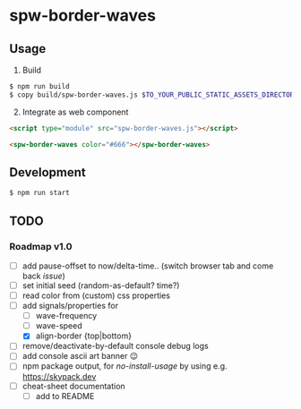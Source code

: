 # spw-border-waves

## Usage

1. Build

```sh
$ npm run build
$ copy build/spw-border-waves.js $TO_YOUR_PUBLIC_STATIC_ASSETS_DIRECTORY
```

2. Integrate as web component

```html
<script type="module" src="spw-border-waves.js"></script>

<spw-border-waves color="#666"></spw-border-waves>
```

## Development

```sh
$ npm run start
```

## TODO

### Roadmap v1.0

- [ ] add pause-offset to now/delta-time.. (switch browser tab and come back _issue_)
- [ ] set initial seed (random-as-default? time?)
- [ ] read color from (custom) css properties
- [ ] add signals/properties for
  - [ ] wave-frequency
  - [ ] wave-speed
  - [x] align-border {top|bottom}
- [ ] remove/deactivate-by-default console debug logs
- [ ] add console ascii art banner :wink:
- [ ] npm package output, for _no-install-usage_ by using e.g. https://skypack.dev
- [ ] cheat-sheet documentation
  - [ ] add to README
